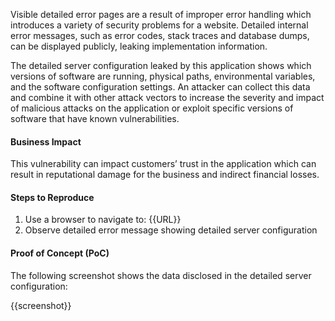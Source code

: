 Visible detailed error pages are a result of improper error handling which introduces a variety of security problems for a website. Detailed internal error messages, such as error codes, stack traces and database dumps, can be displayed publicly, leaking implementation information.

The detailed server configuration leaked by this application shows which versions of software are running, physical paths, environmental variables, and the software configuration settings. An attacker can collect this data and combine it with other attack vectors to increase the severity and impact of malicious attacks on the application or exploit specific versions of software that have known vulnerabilities.

#### Business Impact

This vulnerability can impact customers’ trust in the application which can result in reputational damage for the business and indirect financial losses.

#### Steps to Reproduce

1. Use a browser to navigate to: {{URL}}
1. Observe detailed error message showing detailed server configuration

#### Proof of Concept (PoC)

The following screenshot shows the data disclosed in the detailed server configuration:

{{screenshot}}
